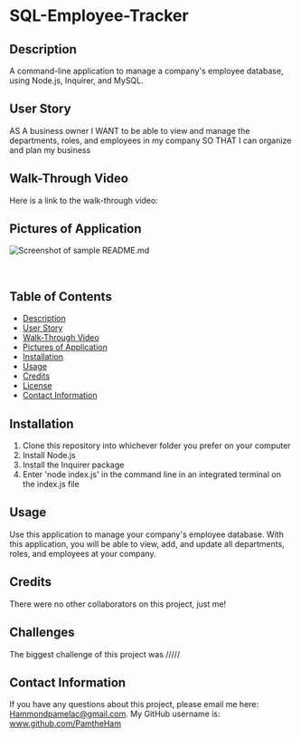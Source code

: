 <!-- # 12 SQL: Employee Tracker

## Your Task

Developers frequently have to create interfaces that allow non-developers to easily view and interact with information stored in databases. These interfaces are called **content management systems (CMS)**. Your assignment this week is to build a command-line application from scratch to manage a company's employee database, using Node.js, Inquirer, and MySQL.

Because this application won’t be deployed, you’ll also need to create a walkthrough video that demonstrates its functionality and all of the following acceptance criteria being met. You’ll need to submit a link to the video and add it to the README of your project.

## User Story

AS A business owner
I WANT to be able to view and manage the departments, roles, and employees in my company
SO THAT I can organize and plan my business


## Acceptance Criteria

```md
GIVEN a command-line application that accepts user input
WHEN I start the application
THEN I am presented with the following options: view all departments, view all roles, view all employees, add a department, add a role, add an employee, and update an employee role
WHEN I choose to view all departments
THEN I am presented with a formatted table showing department names and department ids
WHEN I choose to view all roles
THEN I am presented with the job title, role id, the department that role belongs to, and the salary for that role
WHEN I choose to view all employees
THEN I am presented with a formatted table showing employee data, including employee ids, first names, last names, job titles, departments, salaries, and managers that the employees report to
WHEN I choose to add a department
THEN I am prompted to enter the name of the department and that department is added to the database
WHEN I choose to add a role
THEN I am prompted to enter the name, salary, and department for the role and that role is added to the database
WHEN I choose to add an employee
THEN I am prompted to enter the employee’s first name, last name, role, and manager, and that employee is added to the database
WHEN I choose to update an employee role
THEN I am prompted to select an employee to update and their new role and this information is updated in the database 
```

## Mock-Up

The following video shows an example of the application being used from the command line:

[![A video thumbnail shows the command-line employee management application with a play button overlaying the view.](./Assets/12-sql-homework-video-thumbnail.png)](https://2u-20.wistia.com/medias/2lnle7xnpk)

## Getting Started

You might also want to make your queries asynchronous. MySQL2 exposes a `.promise()` function on Connections to upgrade an existing non-Promise connection to use Promises. To learn more and make your queries asynchronous, refer to the [npm documentation on MySQL2](https://www.npmjs.com/package/mysql2).

You might want to use a separate file that contains functions for performing specific SQL queries you'll need to use. A constructor function or class could be helpful for organizing these. You might also want to include a `seeds.sql` file to pre-populate your database, making the development of individual features much easier.

## Bonus

Try to add some additional functionality to your application, such as the ability to do the following:

* Update employee managers.

* View employees by manager.

* View employees by department.

* Delete departments, roles, and employees.

* View the total utilized budget of a department&mdash;in other words, the combined salaries of all employees in that department. -->

# SQL-Employee-Tracker

## Description
A command-line application to manage a company's employee database, using Node.js, Inquirer, and MySQL. 

## User Story
AS A business owner
I WANT to be able to view and manage the departments, roles, and employees in my company
SO THAT I can organize and plan my business

## Walk-Through Video
Here is a link to the walk-through video: 


## Pictures of Application
![Screenshot of sample README.md](./Sample/Sample-README-Screenshot.png)

<br>

## Table of Contents

- [Description](#description)
- [User Story](#user-story)
- [Walk-Through Video](#walk-through-video)
- [Pictures of Application](#pictures-of-application)
- [Installation](#installation)
- [Usage](#usage)
- [Credits](#credits)
- [License](#license)
- [Contact Information](#contact-information)

## Installation
1. Clone this repository into whichever folder you prefer on your computer
2. Install Node.js
3. Install the Inquirer package
4. Enter 'node index.js' in the command line in an integrated terminal on the index.js file

## Usage
Use this application to manage your company's employee database. With this application, you will be able to view, add, and update all departments, roles, and employees at your company.
<!-- The end result is a  -->
## Credits
There were no other collaborators on this project, just me! 

## Challenges
The biggest challenge of this project was ///// 

## Contact Information
If you have any questions about this project, please email me here: Hammondpamelac@gmail.com. My GitHub username is: www.github.com/PamtheHam